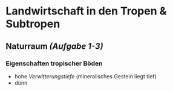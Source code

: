# Landwirtschaft in den Tropen & Subtropen

## Naturraum *(Aufgabe 1-3)*

### Eigenschaften tropischer Böden
- hohe *Verwitterungstiefe* (mineralisches Gestein liegt tief)
- dünn
<!--stackedit_data:
eyJoaXN0b3J5IjpbNzk0MDcwNjE4LDMxMjY2MDU2NSwtMjA1OT
Q5NzUxOSwxMzgzMjIwODY3XX0=
-->